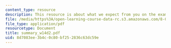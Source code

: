 ```yaml
---
content_type: resource
description: This resource is about what we expect from you on the exam.
file: /media/https%3A/open-learning-course-data-rc.s3.amazonaws.com/8-02-physics-ii-electricity-and-magnetism-spring-2007/8d7083ee3b4c0c80bf252836c63dc59e_summary_w14d2.pdf
file_type: application/pdf
resourcetype: Document
title: summary_w14d2.pdf
uid: 8d7083ee-3b4c-0c80-bf25-2836c63dc59e
---
```

